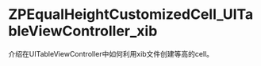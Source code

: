 # ZPEqualHeightCustomizedCell_UITableViewController_xib
介绍在UITableViewController中如何利用xib文件创建等高的cell。
